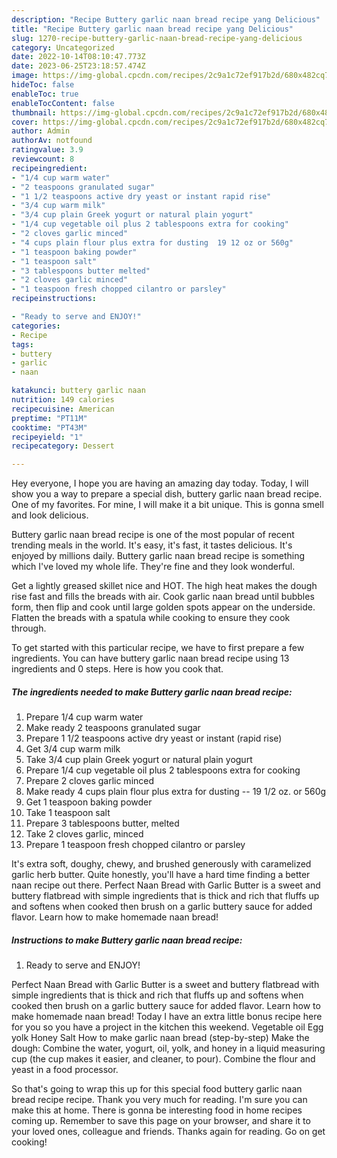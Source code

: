 ```yaml
---
description: "Recipe Buttery garlic naan bread recipe yang Delicious"
title: "Recipe Buttery garlic naan bread recipe yang Delicious"
slug: 1270-recipe-buttery-garlic-naan-bread-recipe-yang-delicious
category: Uncategorized
date: 2022-10-14T08:10:47.773Z
date: 2023-06-25T23:18:57.474Z
image: https://img-global.cpcdn.com/recipes/2c9a1c72ef917b2d/680x482cq70/buttery-garlic-naan-bread-recipe-recipe-main-photo.jpg
hideToc: false
enableToc: true
enableTocContent: false
thumbnail: https://img-global.cpcdn.com/recipes/2c9a1c72ef917b2d/680x482cq70/buttery-garlic-naan-bread-recipe-recipe-main-photo.jpg
cover: https://img-global.cpcdn.com/recipes/2c9a1c72ef917b2d/680x482cq70/buttery-garlic-naan-bread-recipe-recipe-main-photo.jpg
author: Admin
authorAv: notfound
ratingvalue: 3.9
reviewcount: 8
recipeingredient:
- "1/4 cup warm water"
- "2 teaspoons granulated sugar"
- "1 1/2 teaspoons active dry yeast or instant rapid rise"
- "3/4 cup warm milk"
- "3/4 cup plain Greek yogurt or natural plain yogurt"
- "1/4 cup vegetable oil plus 2 tablespoons extra for cooking"
- "2 cloves garlic minced"
- "4 cups plain flour plus extra for dusting  19 12 oz or 560g"
- "1 teaspoon baking powder"
- "1 teaspoon salt"
- "3 tablespoons butter melted"
- "2 cloves garlic minced"
- "1 teaspoon fresh chopped cilantro or parsley"
recipeinstructions:

- "Ready to serve and ENJOY!"
categories:
- Recipe
tags:
- buttery
- garlic
- naan

katakunci: buttery garlic naan 
nutrition: 149 calories
recipecuisine: American
preptime: "PT11M"
cooktime: "PT43M"
recipeyield: "1"
recipecategory: Dessert

---
```



Hey everyone, I hope you are having an amazing day today. Today, I will show you a way to prepare a special dish, buttery garlic naan bread recipe. One of my favorites. For mine, I will make it a bit unique. This is gonna smell and look delicious.

Buttery garlic naan bread recipe is one of the most popular of recent trending meals in the world. It's easy, it's fast, it tastes delicious. It's enjoyed by millions daily. Buttery garlic naan bread recipe is something which I've loved my whole life. They're fine and they look wonderful.

Get a lightly greased skillet nice and HOT. The high heat makes the dough rise fast and fills the breads with air. Cook garlic naan bread until bubbles form, then flip and cook until large golden spots appear on the underside. Flatten the breads with a spatula while cooking to ensure they cook through.


To get started with this particular recipe, we have to first prepare a few ingredients. You can have buttery garlic naan bread recipe using 13 ingredients and 0 steps. Here is how you cook that.

<!--inarticleads1-->

##### The ingredients needed to make Buttery garlic naan bread recipe:

1. Prepare 1/4 cup warm water
1. Make ready 2 teaspoons granulated sugar
1. Prepare 1 1/2 teaspoons active dry yeast or instant (rapid rise)
1. Get 3/4 cup warm milk
1. Take 3/4 cup plain Greek yogurt or natural plain yogurt
1. Prepare 1/4 cup vegetable oil plus 2 tablespoons extra for cooking
1. Prepare 2 cloves garlic minced
1. Make ready 4 cups plain flour plus extra for dusting -- 19 1/2 oz. or 560g
1. Get 1 teaspoon baking powder
1. Take 1 teaspoon salt
1. Prepare 3 tablespoons butter, melted
1. Take 2 cloves garlic, minced
1. Prepare 1 teaspoon fresh chopped cilantro or parsley


It&#39;s extra soft, doughy, chewy, and brushed generously with caramelized garlic herb butter. Quite honestly, you&#39;ll have a hard time finding a better naan recipe out there. Perfect Naan Bread with Garlic Butter is a sweet and buttery flatbread with simple ingredients that is thick and rich that fluffs up and softens when cooked then brush on a garlic buttery sauce for added flavor. Learn how to make homemade naan bread! 

<!--inarticleads2-->

##### Instructions to make Buttery garlic naan bread recipe:


1. Ready to serve and ENJOY!

Perfect Naan Bread with Garlic Butter is a sweet and buttery flatbread with simple ingredients that is thick and rich that fluffs up and softens when cooked then brush on a garlic buttery sauce for added flavor. Learn how to make homemade naan bread! Today I have an extra little bonus recipe here for you so you have a project in the kitchen this weekend. Vegetable oil Egg yolk Honey Salt How to make garlic naan bread (step-by-step) Make the dough: Combine the water, yogurt, oil, yolk, and honey in a liquid measuring cup (the cup makes it easier, and cleaner, to pour). Combine the flour and yeast in a food processor. 

So that's going to wrap this up for this special food buttery garlic naan bread recipe recipe. Thank you very much for reading. I'm sure you can make this at home. There is gonna be interesting food in home recipes coming up. Remember to save this page on your browser, and share it to your loved ones, colleague and friends. Thanks again for reading. Go on get cooking!
